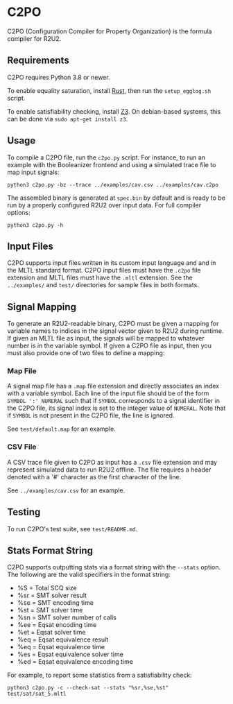 # C2PO

C2PO (Configuration Compiler for Property Organization) is the formula compiler for R2U2.

## Requirements

C2PO requires Python 3.8 or newer.

To enable equality saturation, install [Rust](https://www.rust-lang.org/tools/install), then run the
`setup_egglog.sh` script.

To enable satisfiability checking, install [Z3](https://github.com/Z3Prover/z3). On debian-based
systems, this can be done via `sudo apt-get install z3`.

## Usage

To compile a C2PO file, run the `c2po.py` script. For instance, to run an example with the
Booleanizer frontend and using a simulated trace file to map input signals:

    python3 c2po.py -bz --trace ../examples/cav.csv ../examples/cav.c2po 

The assembled binary is generated at `spec.bin` by default and is ready to be run by a properly
configured R2U2 over input data. For full compiler options:

    python3 c2po.py -h

## Input Files

C2PO supports input files written in its custom input language and and in the MLTL standard format.
C2PO input files must have the `.c2po` file extension and MLTL files must have the `.mltl`
extension. See the `../examples/` and `test/` directories for sample files in both formats.

## Signal Mapping

To generate an R2U2-readable binary, C2PO must be given a mapping for variable names to indices in
the signal vector given to R2U2 during runtime. If given an MLTL file as input, the signals will be
mapped to whatever number is in the variable symbol. If given a C2PO file as input, then you must
also provide one of two files to define a mapping:

### Map File

A signal map file has a `.map` file extension and directly associates an index with a variable
symbol. Each line of the input file should be of the form `SYMBOL ':' NUMERAL` such that if `SYMBOL`
corresponds to a signal identifier in the C2PO file, its signal index is set to the integer value of
`NUMERAL`. Note that if `SYMBOL` is not present in the C2PO file, the line is ignored. 

See `test/default.map` for an example.

### CSV File

A CSV trace file given to C2PO as input has a `.csv` file extension and may represent simulated data
to run R2U2 offline. The file requires a header denoted with a '#' character as the first character
of the line. 

See `../examples/cav.csv` for an example.

## Testing

To run C2PO's test suite, see `test/README.md`.

## Stats Format String

C2PO supports outputting stats via a format string with the `--stats` option. The following are the valid specifiers in the format string:

- %S = Total SCQ size
- %sr = SMT solver result
- %se = SMT encoding time
- %st = SMT solver time
- %sn = SMT solver number of calls
- %ee = Eqsat encoding time
- %et = Eqsat solver time
- %eq = Eqsat equivalence result
- %eq = Eqsat equivalence time
- %es = Eqsat equivalence solver time
- %ed = Eqsat equivalence encoding time

For example, to report some statistics from a satisfiability check:

    python3 c2po.py -c --check-sat --stats "%sr,%se,%st" test/sat/sat_5.mltl
